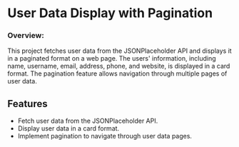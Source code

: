 # User Data Display with Pagination

### Overview:

This project fetches user data from the JSONPlaceholder API and displays it in a paginated format on a web page. The users' information, including name, username, email, address, phone, and website, is displayed in a card format. The pagination feature allows navigation through multiple pages of user data.

## Features

- Fetch user data from the JSONPlaceholder API.
- Display user data in a card format.
- Implement pagination to navigate through user data pages.

